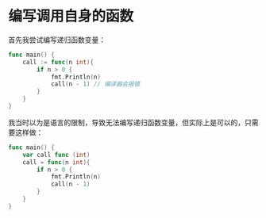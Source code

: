 # 编写调用自身的函数
首先我尝试编写递归函数变量：
```go
func main() {
    call := func(n int){
        if n > 0 {
            fmt.Println(n)
            call(n - 1) // 编译器会报错
        }
    }
}
```
我当时以为是语言的限制，导致无法编写递归函数变量，但实际上是可以的，只需要这样做：
```go
func main() {
    var call func (int)
    call = func(n int){
        if n > 0 {
            fmt.Println(n)
            call(n - 1)
        }
    }
}
```